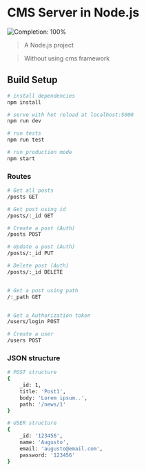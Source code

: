 # CMS Server in Node.js

![Completion: 100%](https://img.shields.io/badge/completion-100%25-green.svg)

> A Node.js project

> Without using cms framework

## Build Setup

``` bash
# install dependencies
npm install

# serve with hot reload at localhost:5000
npm run dev

# run tests
npm run test

# run production mode
npm start
```

### Routes

``` bash
# Get all posts
/posts GET

# Get post using id
/posts/:_id GET

# Create a post (Auth)
/posts POST

# Update a post (Auth)
/posts/:_id PUT

# Delete post (Auth)
/posts/:_id DELETE


# Get a post using path
/:_path GET


# Get a Authorization token
/users/login POST

# Create a user
/users POST
```
### JSON structure 

``` bash
# POST structure
{
    _id: 1, 
    title: 'Post1', 
    body: 'Lorem ipsum..', 
    path: '/news/1' 
}

# USER structure
{
    _id: '123456',
    name: 'Augusto',
    email: 'augusto@email.com',
    password: '123456'
}
```
